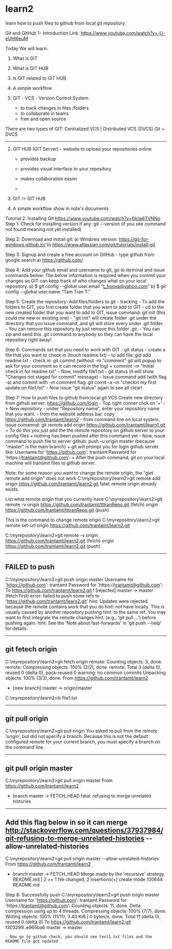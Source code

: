 # learn2
learn how to push files to github from local git repository.

Git and GitHub 1- Introduction
Link: https://www.youtube.com/watch?v=-U-eUHI6euM

Today We will learn:
1. What is GIT
2. What is GIT HUB
3. Is GIT related to GIT HUB
4. A simple workflow

1. GIT - VCS - Version Control System
	- to track changes in files /folders
	- to collaborate in teams
	- free and open source

There are two types of GIT: Centralized VCS | Distributed VCS (DVCS)
Git = DVCS

------------------------------
2. GIT HUB (GIT Server) - website to upload your repositories online
	- provides backup

	- provides visual interface to your repository
	- makes collaboration easier
	- 
3. GIT != GIT HUB

4. A simple workflow show in note's documents


Tutorial 2: Installing Git
https://www.youtube.com/watch?v=0Icla6TVNNo
Step 1: Check for installing version if any: git --version (if you see command not found meaning not yet installed)

Step 2: Download and install git: 
a) Windows version: https://git-for-windows.github.io/
b) https://www.atlassian.com/git/tutorials/install-git

Step 3: Signup and create a free account on GitHub - type github from google search
a) https://github.com/

Step 4: Add your github email and username to git, go to terminal and issue commands below:
	The below information is required when you commit your changes so GIT can keep track of who changes what on your local repository.
a) $ git config --global user.email "t_hooya@yahoo.com"
b) $ git config --global user.name "Tam Tran T."

Step 5: Create the repository: Add files/folders to git - tracking 
	- To add the folders to GIT, you first create folder that you want to add to GIT
	- cd to the new created folder that you want to add to GIT, issue command: git init (this could me new or existing one)
	- "git init" will create folder .git under the directory that you issue command, and git will store every under .git folder.
	- You can remove this repository by just remove this folder .git.
	- You can zip and send this .git command to anybody so they can have the local repository right away!

Step 6: Commands set that you need to work with GIT
	- git status
	- create a file that you want to check in (touch readme.txt)
	- to add file: gid add readme.txt
	- check in: git commit (without -m "comment" git will popup to ask for your comment so it can record in the log)
		+ commint -m "Initial check in for readme.txt"
	- Now, modify file1.txt
	- git status (it will show "Changes not staged for commit" message)
	- Issue command add (with flag -a) and commit with -m comment flag: git comit -a -m "checkin my first update on file1.txt"
	- Now issue "git status" again to see all clear!

Step 7: How to push files to github from local git VCS
	Create new directory from github server: https://github.com/login
	- Top right conner click on '+' -> New repository
	- under "Repository name", enter your repository name that you want.
	- from the website address bar, copy https://github.com/trantamt/learn2
	- from command line on local system, issue comamnd: git remote add origin https://github.com/trantamt/learn1.git
		+ To do this you just add the the remote repository on github server to your config files
		+ nothing has been pushed after this command yet
	- Now, issue command to push file to server github: push -u origin master (because "master" is the main branch)
		+ git will prompt you for login github server like:
			Username for 'https://github.com': trantamt
			Password for 'https://trantamt@github.com':
		+ After the push command, git on your local machine will transmit files to github server.

Note: 
for some reason you want to change the remote origin, the "giet remote add origin" does not work
C:\myrepository\learn2>git remote add origin https://github.com/trantamt/learn2.git
fatal: remote origin already exists.

List what remote origin that you currently have
C:\myrepository\learn2>git remote -v
origin  https://github.com/trantamt/tttranRepo.git (fetch)
origin  https://github.com/trantamt/tttranRepo.git (push)

This is the command to change remote origin
C:\myrepository\learn2>git remote set-url origin https://github.com/trantamt/learn2.git

C:\myrepository\learn2>git remote -v
origin  https://github.com/trantamt/learn2.git (fetch)
origin  https://github.com/trantamt/learn2.git (push)
		
---------------
FAILED to push 
---------------
C:\myrepository\learn2>git push origin master
Username for 'https://github.com': trantamt
Password for 'https://trantamt@github.com':
To https://github.com/trantamt/learn2.git
 ! [rejected]        master -> master (fetch first)
error: failed to push some refs to 'https://github.com/trantamt/learn2.git'
hint: Updates were rejected because the remote contains work that you do
hint: not have locally. This is usually caused by another repository pushing
hint: to the same ref. You may want to first integrate the remote changes
hint: (e.g., 'git pull ...') before pushing again.
hint: See the 'Note about fast-forwards' in 'git push --help' for details.

-----------------
git fetech origin
------------------
C:\myrepository\learn2>git fetch origin
remote: Counting objects: 3, done.
remote: Compressing objects: 100% (2/2), done.
remote: Total 3 (delta 0), reused 0 (delta 0), pack-reused 0
warning: no common commits
Unpacking objects: 100% (3/3), done.
From https://github.com/trantamt/learn2
 * [new branch]      master     -> origin/master

C:\myrepository\learn2>ls
file1.txt

-----------------
git pull origin
-----------------
C:\myrepository\learn2>git pull origin
You asked to pull from the remote 'origin', but did not specify
a branch. Because this is not the default configured remote
for your current branch, you must specify a branch on the command line.

-----------------------
git pull origin master
-----------------------
C:\myrepository\learn2>git pull origin master
From https://github.com/trantamt/learn2
 * branch            master     -> FETCH_HEAD
fatal: refusing to merge unrelated histories

----------------------------
Add this flag below in so it can merge
http://stackoverflow.com/questions/37937984/git-refusing-to-merge-unrelated-histories
--allow-unrelated-histories
----------------------------
C:\myrepository\learn2>git pull origin master --allow-unrelated-histories
From https://github.com/trantamt/learn2
 * branch            master     -> FETCH_HEAD
Merge made by the 'recursive' strategy.
 README.md | 2 ++
 1 file changed, 2 insertions(+)
 create mode 100644 README.md

Step 8: Successfully push 
C:\myrepository\learn2>git push origin master
Username for 'https://github.com': trantamt
Password for 'https://trantamt@github.com':
Counting objects: 11, done.
Delta compression using up to 4 threads.
Compressing objects: 100% (7/7), done.
Writing objects: 100% (11/11), 3.40 KiB | 0 bytes/s, done.
Total 11 (delta 0), reused 0 (delta 0)
To https://github.com/trantamt/learn2.git
   f303299..e965ba6  master -> master
	
	- Now go to github check, you should see test1.txt files and the README file got updated
